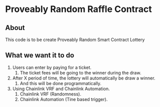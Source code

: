 # Proveably Random Raffle Contract

## About

This code is to be create Proveably Random Smart Contract Lottery

## What we want it to do

1. Users can enter by paying for a ticket.
   1. The ticket fees will be going to the winner during the draw.
2. After X period of time, the lottery will automatically be draw a winner.
   1. And this will be done programmatically.
3. Using Chainlink VRF and Chainlink Automation.
   1. Chainlink VRF (Randomness).
   2. Chainlink Automation (Tine based trigger).
